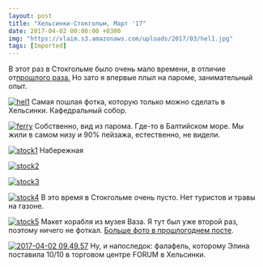 ```yaml
---
layout: post
title: "Хельсинки-Стокгольм, Март '17"
date: 2017-04-02 00:00:00 +0300
img: "https://vlaim.s3.amazonaws.com/uploads/2017/03/hel1.jpg"
tags: [Imported]
---
```


В этот раз в Стокгольме было очень мало времени, в отличие от[прошлого раза.](https://blog.alexeyev.me/2016/07/stockholm/ "Стокгольм ’16") Но зато я впервые плыл на пароме, занимательный опыт.

[![hel1](hel1.jpg)](hel1.jpg) Самая пошлая фотка, которую только можно сделать в Хельсинки. Кафедральный собор.

[![ferry](ferry-.jpg)](ferry-.jpg) Собственно, вид из парома. Где-то в Балтийском море. Мы жили в самом низу и 90% пейзажа, естественно, не видели.

[![stock1](stock1.jpg)](stock1.jpg) Набережная

[![stock2](stock2.jpg)](stock2.jpg)

[![stock3](stock3.jpg)](stock3.jpg)

[![stock4](stock4.jpg)](stock4.jpg) В это время в Стокгольме очень пусто. Нет туристов и травы на газоне.

[![stock5](stock5.jpg)](stock5.jpg) Макет корабля из музея Ваза. Я тут был уже второй раз, поэтому ничего не фоткал. [Больше фото в прошлогоднем посте](https://blog.alexeyev.me/2016/07/stockholm/ "Стокгольм ’16").

[![2017-04-02 09.49.57](2017-04-02-09.49.57.jpg)](2017-04-02-09.49.57.jpg) Ну, и напоследок: фалафель, которому Элина поставила 10/10 в торговом центре FORUM в Хельсинки.